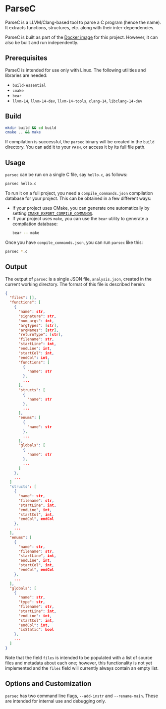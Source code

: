 # ParseC

ParseC is a LLVM/Clang-based tool to parse a C program (hence the name). It extracts functions, structures, etc. along with their inter-dependencies.

ParseC is built as part of the [Docker image](Dockerfile) for this project. However, it can also be built and run independently.

## Prerequisites

ParseC is intended for use only with Linux. The following utilities and libraries are needed:
- `build-essential`
- `cmake`
- `bear`
- `llvm-14`, `llvm-14-dev`, `llvm-14-tools`, `clang-14`, `libclang-14-dev`

## Build

```sh
mkdir build && cd build
cmake .. && make
```
If compilation is successful, the `parsec` binary will be created in the `build` directory. You can add it to your `PATH`, or access it by its full file path.

## Usage

`parsec` can be run on a single C file, say `hello.c`, as follows:

```sh
parsec hello.c
```

To run it on a full project, you need a `compile_commands.json` compilation database for your project. This can be obtained in a few different ways:
- If your project uses CMake, you can generate one automatically by setting [`CMAKE_EXPORT_COMPILE_COMMANDS`](https://cmake.org/cmake/help/latest/variable/CMAKE_EXPORT_COMPILE_COMMANDS.html).
- If your project uses `make`, you can use the `bear` utility to generate a compilation database:
  ```sh
  bear -- make
  ```
Once you have `compile_commands.json`, you can run `parsec` like this:

```sh
parsec *.c
```

## Output

The output of `parsec` is a single JSON file, `analysis.json`, created in the current working directory. The format of this file is described herein:

```json
{
  "files": [],
  "functions": [
    {
      "name": str,
      "signature": str,
      "num_args": int,
      "argTypes": [str],
      "argNames": [str],
      "returnType": [str],
      "filename": str,
      "startLine": int,
      "endLine": int,
      "startCol": int,
      "endCol": int,
      "functions": [
        {
          "name": str
        },
        ...
      ],
      "structs": [
        {
          "name": str
        },
        ...
      ],
      "enums": [
        {
          "name": str
        },
        ...
      ],
      "globals": [
        {
          "name": str
        },
        ...
      ]
    },
    ...
  ]
  "structs": [
    {
      "name": str,
      "filename": str,
      "startLine", int,
      "endLine", int,
      "startCol", int,
      "endCol", endCol
    },
    ...
  ],
  "enums": [
    {
      "name": str,
      "filename": str,
      "startLine", int,
      "endLine", int,
      "startCol", int,
      "endCol", endCol
    },
    ...
  ],
  "globals": [
    {
      "name": str,
      "type": str,
      "filename": str,
      "startLine": int,
      "endLine": int,
      "startCol": int,
      "endCol": int,
      "isStatic": bool
    },
    ...
  ]
}
```
Note that the field `files` is intended to be populated with a list of source files and metadata about each one; however, this functionality is not yet implemented and the `files` field will currently always contain an empty list.

## Options and Customization

`parsec` has two command line flags, `--add-instr` and `--rename-main`. These are intended for internal use and debugging only.
